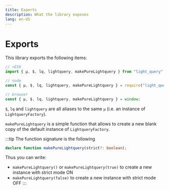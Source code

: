```yaml
---
title: Exports
description: What the library exposes
lang: en-US
---
```

# Exports

This library exports the following items:

```javascript
// >ES6
import { µ, $, lq, lightquery, makePureLightquery } from "light_query"

// node
const { µ, $, lq, lightquery, makePureLightquery } = require("light_query");

// browser
const { µ, $, lq, lightquery, makePureLightquery } = window;
```

`$`, `lq` and `lightquery` are all aliases to the same `µ` (i.e. an instance of `LightqueryFactory`).

`makePureLightquery` is a simple function that allows to create a new blank copy of the default instance of `LightqueryFactory`.

:::tip
The function signature is the following

```typescript
declare function makePureLightquery(strict?: boolean);
```

Thus you can write:
* `makePureLightquery()` or `makePureLightquery(true)` to create a new instance with strict mode ON
* `makePureLightquery(false)` to create a new instance with strict mode OFF 
:::
